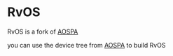 # RvOS
RvOS is a fork of [AOSPA](https://github.com/aospa)

you can use the device tree from [AOSPA](https://github.com/aospa) to build RvOS

